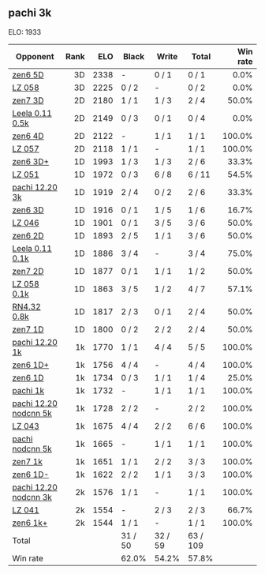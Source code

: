 ## pachi 3k ##

ELO: 1933

Opponent | Rank | ELO | Black | Write | Total | Win rate
---------|-----:|----:|-------|-------|-------|-------:
[zen6 5D](zen6%205D.md) | 3D | 2338 | - | 0 / 1 | 0 / 1 | 0.0%
[LZ 058](LZ%20058.md) | 3D | 2225 | 0 / 2 | - | 0 / 2 | 0.0%
[zen7 3D](zen7%203D.md) | 2D | 2180 | 1 / 1 | 1 / 3 | 2 / 4 | 50.0%
[Leela 0.11 0.5k](Leela%200.11%200.5k.md) | 2D | 2149 | 0 / 3 | 0 / 1 | 0 / 4 | 0.0%
[zen6 4D](zen6%204D.md) | 2D | 2122 | - | 1 / 1 | 1 / 1 | 100.0%
[LZ 057](LZ%20057.md) | 2D | 2118 | 1 / 1 | - | 1 / 1 | 100.0%
[zen6 3D+](zen6%203D+.md) | 1D | 1993 | 1 / 3 | 1 / 3 | 2 / 6 | 33.3%
[LZ 051](LZ%20051.md) | 1D | 1972 | 0 / 3 | 6 / 8 | 6 / 11 | 54.5%
[pachi 12.20 3k](pachi%2012.20%203k.md) | 1D | 1919 | 2 / 4 | 0 / 2 | 2 / 6 | 33.3%
[zen6 3D](zen6%203D.md) | 1D | 1916 | 0 / 1 | 1 / 5 | 1 / 6 | 16.7%
[LZ 046](LZ%20046.md) | 1D | 1901 | 0 / 1 | 3 / 5 | 3 / 6 | 50.0%
[zen6 2D](zen6%202D.md) | 1D | 1893 | 2 / 5 | 1 / 1 | 3 / 6 | 50.0%
[Leela 0.11 0.1k](Leela%200.11%200.1k.md) | 1D | 1886 | 3 / 4 | - | 3 / 4 | 75.0%
[zen7 2D](zen7%202D.md) | 1D | 1877 | 0 / 1 | 1 / 1 | 1 / 2 | 50.0%
[LZ 058 0.1k](LZ%20058%200.1k.md) | 1D | 1863 | 3 / 5 | 1 / 2 | 4 / 7 | 57.1%
[RN4.32 0.8k](RN4.32%200.8k.md) | 1D | 1817 | 2 / 3 | 0 / 1 | 2 / 4 | 50.0%
[zen7 1D](zen7%201D.md) | 1D | 1800 | 0 / 2 | 2 / 2 | 2 / 4 | 50.0%
[pachi 12.20 1k](pachi%2012.20%201k.md) | 1k | 1770 | 1 / 1 | 4 / 4 | 5 / 5 | 100.0%
[zen6 1D+](zen6%201D+.md) | 1k | 1756 | 4 / 4 | - | 4 / 4 | 100.0%
[zen6 1D](zen6%201D.md) | 1k | 1734 | 0 / 3 | 1 / 1 | 1 / 4 | 25.0%
[pachi 1k](pachi%201k.md) | 1k | 1732 | - | 1 / 1 | 1 / 1 | 100.0%
[pachi 12.20 nodcnn 5k](pachi%2012.20%20nodcnn%205k.md) | 1k | 1728 | 2 / 2 | - | 2 / 2 | 100.0%
[LZ 043](LZ%20043.md) | 1k | 1675 | 4 / 4 | 2 / 2 | 6 / 6 | 100.0%
[pachi nodcnn 5k](pachi%20nodcnn%205k.md) | 1k | 1665 | - | 1 / 1 | 1 / 1 | 100.0%
[zen7 1k](zen7%201k.md) | 1k | 1651 | 1 / 1 | 2 / 2 | 3 / 3 | 100.0%
[zen6 1D-](zen6%201D-.md) | 1k | 1622 | 2 / 2 | 1 / 1 | 3 / 3 | 100.0%
[pachi 12.20 nodcnn 3k](pachi%2012.20%20nodcnn%203k.md) | 2k | 1576 | 1 / 1 | - | 1 / 1 | 100.0%
[LZ 041](LZ%20041.md) | 2k | 1554 | - | 2 / 3 | 2 / 3 | 66.7%
[zen6 1k+](zen6%201k+.md) | 2k | 1544 | 1 / 1 | - | 1 / 1 | 100.0%
Total | | | 31 / 50 | 32 / 59 | 63 / 109 | 
Win rate| | | 62.0% | 54.2% | 57.8% | 
